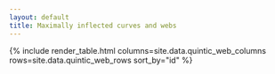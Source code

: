 ```yaml
---
layout: default
title: Maximally inflected curves and webs
---
```


{% include render_table.html
   columns=site.data.quintic_web_columns
   rows=site.data.quintic_web_rows
   sort_by="id"
%}
